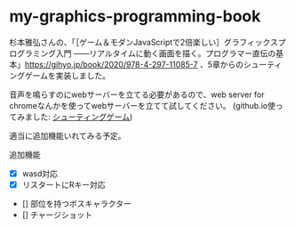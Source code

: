# my-graphics-programming-book

杉本雅弘さんの、「［ゲーム＆モダンJavaScriptで2倍楽しい］グラフィックスプログラミング入門 ——リアルタイムに動く画面を描く。プログラマー直伝の基本」https://gihyo.jp/book/2020/978-4-297-11085-7 、5章からのシューティングゲームを実装しました。

音声を鳴らすのにwebサーバーを立てる必要があるので、web server for chromeなんかを使ってwebサーバーを立てて試してください。
(github.io使ってみました: [シューティングゲーム](https://pop-ketle.github.io/my-graphics-programming-book/stg/001/))

適当に追加機能いれてみる予定。

追加機能
- [x] wasd対応  
- [x] リスタートにRキー対応  
- [] 部位を持つボスキャラクター  
- [] チャージショット  
